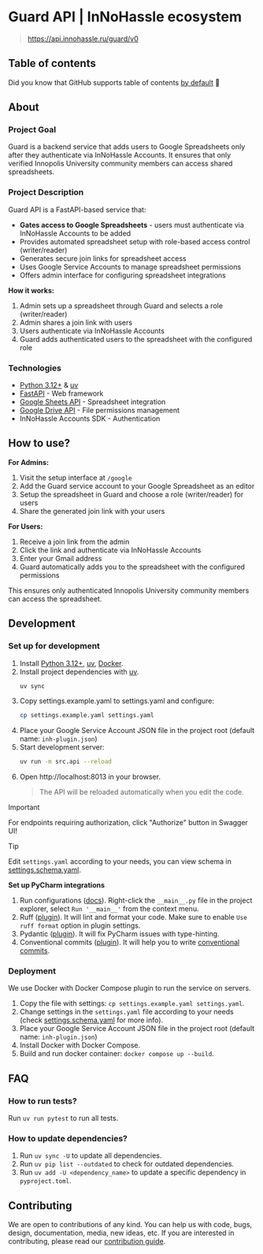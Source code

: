 # Guard API | InNoHassle ecosystem

> https://api.innohassle.ru/guard/v0

## Table of contents

Did you know that GitHub supports table of
contents [by default](https://github.blog/changelog/2021-04-13-table-of-contents-support-in-markdown-files/) 🤔

## About

### Project Goal

Guard is a backend service that adds users to Google Spreadsheets only after they authenticate via InNoHassle Accounts. It ensures that only verified Innopolis University community members can access shared spreadsheets.

### Project Description

Guard API is a FastAPI-based service that:
- **Gates access to Google Spreadsheets** - users must authenticate via InNoHassle Accounts to be added
- Provides automated spreadsheet setup with role-based access control (writer/reader)
- Generates secure join links for spreadsheet access
- Uses Google Service Accounts to manage spreadsheet permissions
- Offers admin interface for configuring spreadsheet integrations

**How it works:**
1. Admin sets up a spreadsheet through Guard and selects a role (writer/reader)
2. Admin shares a join link with users
3. Users authenticate via InNoHassle Accounts
4. Guard adds authenticated users to the spreadsheet with the configured role

### Technologies

- [Python 3.12+](https://www.python.org/downloads/) & [uv](https://astral.sh/uv/)
- [FastAPI](https://fastapi.tiangolo.com/) - Web framework
- [Google Sheets API](https://developers.google.com/sheets/api) - Spreadsheet integration
- [Google Drive API](https://developers.google.com/drive) - File permissions management
- InNoHassle Accounts SDK - Authentication

## How to use?

**For Admins:**
1. Visit the setup interface at `/google`
2. Add the Guard service account to your Google Spreadsheet as an editor
3. Setup the spreadsheet in Guard and choose a role (writer/reader) for users
4. Share the generated join link with your users

**For Users:**
1. Receive a join link from the admin
2. Click the link and authenticate via InNoHassle Accounts
3. Enter your Gmail address
4. Guard automatically adds you to the spreadsheet with the configured permissions

This ensures only authenticated Innopolis University community members can access the spreadsheet.

## Development

### Set up for development

1. Install [Python 3.12+](https://www.python.org/downloads/), [uv](https://docs.astral.sh/uv/), [Docker](https://docs.docker.com/engine/install/).
2. Install project dependencies with [uv](https://docs.astral.sh/uv/cli/#install).
   ```bash
   uv sync
   ```
3. Copy settings.example.yaml to settings.yaml and configure:
   ```bash
   cp settings.example.yaml settings.yaml
   ```
4. Place your Google Service Account JSON file in the project root (default name: `inh-plugin.json`)
5. Start development server:
   ```bash
   uv run -m src.api --reload
   ```
6. Open http://localhost:8013 in your browser.
   > The API will be reloaded automatically when you edit the code.

> [!IMPORTANT]
> For endpoints requiring authorization, click "Authorize" button in Swagger UI!

> [!TIP]
> Edit `settings.yaml` according to your needs, you can view schema in [settings.schema.yaml](settings.schema.yaml).

**Set up PyCharm integrations**

1. Run configurations ([docs](https://www.jetbrains.com/help/pycharm/run-debug-configuration.html#createExplicitly)).
   Right-click the `__main__.py` file in the project explorer, select `Run '__main__'` from the context menu.
2. Ruff ([plugin](https://plugins.jetbrains.com/plugin/20574-ruff)).
   It will lint and format your code. Make sure to enable `Use ruff format` option in plugin settings.
3. Pydantic ([plugin](https://plugins.jetbrains.com/plugin/12861-pydantic)). It will fix PyCharm issues with
   type-hinting.
4. Conventional commits ([plugin](https://plugins.jetbrains.com/plugin/13389-conventional-commit)). It will help you
   to write [conventional commits](https://www.conventionalcommits.org/en/v1.0.0/).

### Deployment
We use Docker with Docker Compose plugin to run the service on servers.

1. Copy the file with settings: `cp settings.example.yaml settings.yaml`.
2. Change settings in the `settings.yaml` file according to your needs
   (check [settings.schema.yaml](settings.schema.yaml) for more info).
3. Place your Google Service Account JSON file in the project root (default name: `inh-plugin.json`)
4. Install Docker with Docker Compose.
5. Build and run docker container: `docker compose up --build`.

## FAQ

### How to run tests?

Run `uv run pytest` to run all tests.


### How to update dependencies?
1. Run `uv sync -U` to update all dependencies.
2. Run `uv pip list --outdated` to check for outdated dependencies.
3. Run `uv add -U <dependency_name>` to update a specific dependency in `pyproject.toml`.

## Contributing

We are open to contributions of any kind.
You can help us with code, bugs, design, documentation, media, new ideas, etc.
If you are interested in contributing, please read
our [contribution guide](https://github.com/one-zero-eight/.github/blob/main/CONTRIBUTING.md).

